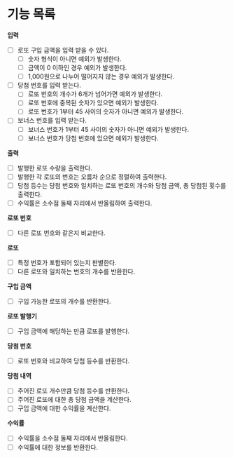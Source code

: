# 기능 목록

**입력**

- [ ] 로또 구입 금액을 입력 받을 수 있다.
  - [ ] 숫자 형식이 아니면 예외가 발생한다.
  - [ ] 금액이 0 이하인 경우 예외가 발생한다.
  - [ ] 1,000원으로 나누어 떨어지지 않는 경우 예외가 발생한다.
- [ ] 당첨 번호를 입력 받는다.
  - [ ] 로또 번호의 개수가 6개가 넘어가면 예외가 발생한다.
  - [ ] 로또 번호에 중복된 숫자가 있으면 예외가 발생한다.
  - [ ] 로또 번호가 1부터 45 사이의 숫자가 아니면 예외가 발생한다.
- [ ] 보너스 번호를 입력 받는다.
  - [ ] 보너스 번호가 1부터 45 사이의 숫자가 아니면 예외가 발생한다.
  - [ ] 보너스 번호가 당첨 번호에 있으면 예외가 발생한다.

**출력**

- [ ] 발행한 로또 수량을 출력한다.
- [ ] 발행한 각 로또의 번호는 오름차 순으로 정렬하여 출력한다.
- [ ] 당첨 등수는 당첨 번호와 일치하는 로또 번호의 개수와 당첨 금액, 총 당첨된 횟수를 출력한다.
- [ ] 수익률은 소수점 둘째 자리에서 반올림하여 출력한다.

**로또 번호**
- [ ] 다른 로또 번호와 같은지 비교한다.

**로또**
- [ ] 특정 번호가 포함되어 있는지 판별한다.
- [ ] 다른 로또와 일치하는 번호의 개수를 반환한다.

**구입 금액**
- [ ] 구입 가능한 로또의 개수를 반환한다.

**로또 발행기**
- [ ] 구입 금액에 해당하는 만큼 로또를 발행한다.

**당첨 번호**
- [ ] 로또 번호와 비교하여 당첨 등수를 반환한다.

**당첨 내역**
- [ ] 주어진 로또 개수만큼 당첨 등수를 반환한다.
- [ ] 주어진 로또에 대한 총 당첨 금액을 계산한다.
- [ ] 구입 금액에 대한 수익률을 계산한다.

**수익률**
- [ ] 수익률을 소수점 둘째 자리에서 반올림한다.
- [ ] 수익률에 대한 정보를 반환한다.
